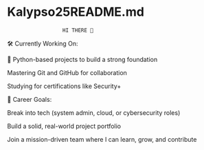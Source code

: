 # Kalypso25README.md

                      HI THERE 👋 
🛠️ Currently Working On:

🐍 Python-based projects to build a strong foundation

Mastering Git and GitHub for collaboration

Studying for certifications like Security+

🎯 Career Goals:

Break into tech (system admin, cloud, or cybersecurity roles)

Build a solid, real-world project portfolio

Join a mission-driven team where I can learn, grow, and contribute
